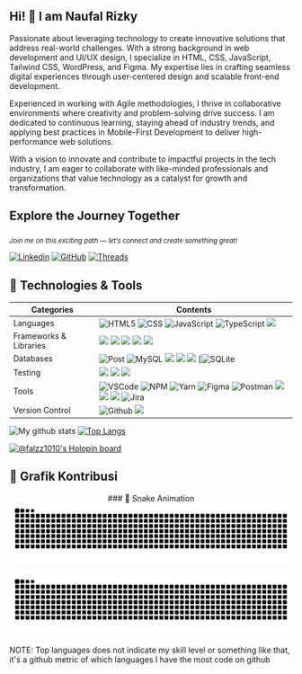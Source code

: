 ## Hi! 👋 I am Naufal Rizky

Passionate about leveraging technology to create innovative solutions that address real-world challenges. With a strong background in web development and UI/UX design, I specialize in HTML, CSS, JavaScript, Tailwind CSS, WordPress, and Figma. My expertise lies in crafting seamless digital experiences through user-centered design and scalable front-end development.

Experienced in working with Agile methodologies, I thrive in collaborative environments where creativity and problem-solving drive success. I am dedicated to continuous learning, staying ahead of industry trends, and applying best practices in Mobile-First Development to deliver high-performance web solutions.

With a vision to innovate and contribute to impactful projects in the tech industry, I am eager to collaborate with like-minded professionals and organizations that value technology as a catalyst for growth and transformation.

## Explore the Journey Together 

<sub>_Join me on this exciting path — let’s connect and create something great!_</sub>

[![Linkedin](https://custom-icon-badges.demolab.com/badge/LinkedIn-0A66C2?logo=linkedin-white&logoColor=fff)][linkedin]
[![GitHub](https://img.shields.io/badge/GitHub-%23121011.svg?logo=github&logoColor=white)][github]
[![Threads](https://img.shields.io/badge/Threads-000000?logo=Threads&logoColor=white)][threads]

[linkedin]: https://www.linkedin.com/in/naufal-rizky-putera/
[github]: https://github.com/Falzz1010
[threads]: https://threads.net/rizkyfalzz


## 🔧 Technologies & Tools

| Categories             | Contents                                                                                                                                                                                                                                                                                                                                                                                                                                                                                                                                                                                                                                                                                                                                                                                                                                                                                                                                                                                                                                          |
| ---------------------- | ------------------------------------------------------------------------------------------------------------------------------------------------------------------------------------------------------------------------------------------------------------------------------------------------------------------------------------------------------------------------------------------------------------------------------------------------------------------------------------------------------------------------------------------------------------------------------------------------------------------------------------------------------------------------------------------------------------------------------------------------------------------------------------------------------------------------------------------------------------------------------------------------------------------------------------------------------------------------------------------------------------------------------------------------- |
| Languages              | ![HTML5](https://img.shields.io/badge/html5%20-%23E34F26.svg?&style=for-the-badge&logo=html5&logoColor=white) ![CSS](https://img.shields.io/badge/CSS-239120?&style=for-the-badge&logo=css3&logoColor=white) ![JavaScript](https://img.shields.io/badge/JavaScript-F7DF1E?style=for-the-badge&logo=javascript&logoColor=black) ![TypeScript](https://img.shields.io/badge/TypeScript-007ACC?style=for-the-badge&logo=typescript&logoColor=white) ![](https://camo.githubusercontent.com/5a53cb94ce2dc5c5a4da1c0d8b3483f93fe4b32c2e7b59f9dba73207f31b6179/68747470733a2f2f696d672e736869656c64732e696f2f62616467652f476f2d3030414444383f7374796c653d666f722d7468652d6261646765266c6f676f3d476f266c6f676f436f6c6f723d464646464646)                                                                                                                                                                                                                                                                                                                                                                                                                                                                                                                                                                                                  |
| Frameworks & Libraries | ![](https://img.shields.io/badge/Express%20js-000000?style=for-the-badge&logo=express&logoColor=white) ![](https://camo.githubusercontent.com/f7cd904f20f89bd90bab2f3706fc12b0362b937dee33c4738506c30fd34e2c81/68747470733a2f2f696d672e736869656c64732e696f2f62616467652f536f636b65742e696f2d3031303130313f7374796c653d666f722d7468652d6261646765266c6f676f3d536f636b65742e696f266c6f676f436f6c6f723d464646464646) ![](https://img.shields.io/badge/firebase-ffca28?style=for-the-badge&logo=firebase&logoColor=black) ![](https://camo.githubusercontent.com/424e703ff5ad4bc2b415ab3ba0074d57f3edb4fbe24f41a801c58e1d0b5b7774/68747470733a2f2f696d672e736869656c64732e696f2f62616467652f47696e2d3030384543463f7374796c653d666f722d7468652d6261646765266c6f676f3d47696e266c6f676f436f6c6f723d464646464646) ![](https://camo.githubusercontent.com/dea3b74be397f6d35a9ef0397025c899238b53cc3b107865ea4fb0f0dd318996/68747470733a2f2f696d672e736869656c64732e696f2f62616467652f53657175656c697a652d3232323232323f7374796c653d666f722d7468652d6261646765266c6f676f3d53657175656c697a65266c6f676f436f6c6f723d353242304537)                                                                                                                                                                                                                                                                                                                                                                            |
| Databases              | ![Post](https://img.shields.io/badge/PostgreSQL-316192?style=for-the-badge&logo=postgresql&logoColor=white) ![MySQL](https://img.shields.io/badge/MySQL-005C84?style=for-the-badge&logo=mysql&logoColor=white)  ![](https://img.shields.io/badge/MariaDB-003545?style=for-the-badge&logo=mariadb&logoColor=white) ![](https://img.shields.io/badge/redis-%23DD0031.svg?&style=for-the-badge&logo=redis&logoColor=white) ![](https://img.shields.io/badge/MongoDB-4EA94B?style=for-the-badge&logo=mongodb&logoColor=white) [![SQLite](https://img.shields.io/badge/SQLite-%2307405e.svg?style=for-the-badge&logo=sqlite&logoColor=white)                                                                                                                                                                                                                                                                                                                                                                                                          |
| Testing                | ![](https://img.shields.io/badge/Jest-C21325?style=for-the-badge&logo=jest&logoColor=white) ![](https://img.shields.io/badge/Mocha-8D6748?style=for-the-badge&logo=Mocha&logoColor=white) ![](https://img.shields.io/badge/chai-A30701?style=for-the-badge&logo=chai&logoColor=white)                                                                                                                                                                                                                                                                                                                                                                                                                                                                                                                                                                                                                                                                                                                                                             |
| Tools                  | ![VSCode](https://img.shields.io/badge/VSCode-0078D4?style=for-the-badge&logo=visual%20studio%20code&logoColor=white) ![NPM](https://img.shields.io/badge/NPM-%23000000.svg?style=for-the-badge&logo=npm&logoColor=white) ![Yarn](https://img.shields.io/badge/yarn-%232C8EBB.svg?style=for-the-badge&logo=yarn&logoColor=white) ![Figma](https://img.shields.io/badge/figma-%23F24E1E.svg?style=for-the-badge&logo=figma&logoColor=white) ![Postman](https://img.shields.io/badge/Postman-FF6C37?style=for-the-badge&logo=postman&logoColor=white) ![](https://camo.githubusercontent.com/fd4619fd57a54589269fab117f834d1cfcf0d8895851066366be51c2d5833a97/68747470733a2f2f696d672e736869656c64732e696f2f62616467652f536f6e6172517562652d3445394243443f7374796c653d666f722d7468652d6261646765266c6f676f3d536f6e617251756265266c6f676f436f6c6f723d464646464646) ![](https://img.shields.io/badge/Node%20js-339933?style=for-the-badge&logo=nodedotjs&logoColor=white) ![](https://camo.githubusercontent.com/3fbcc71952138caffcce66e029dc350a8a3a06307ebe7e877a23c0683a68c833/68747470733a2f2f696d672e736869656c64732e696f2f62616467652f5562756e74752d4539353432303f7374796c653d666f722d7468652d6261646765266c6f676f3d5562756e7475266c6f676f436f6c6f723d464646464646) ![Jira](https://img.shields.io/badge/Jira-0052CC?style=for-the-badge&logo=jira&logoColor=fff) |
| Version Control        | ![Github](https://img.shields.io/badge/GitHub-100000?style=for-the-badge&logo=github&logoColor=white) ![](https://camo.githubusercontent.com/c571a11f4f9c2837f8f3697fd8ee7fc54e7eb6f0a607273e0cac50a0a44f8fef/68747470733a2f2f696d672e736869656c64732e696f2f62616467652f4769742d4630353033323f7374796c653d666f722d7468652d6261646765266c6f676f3d476974266c6f676f436f6c6f723d464646464646)                                                                                                                                                                                                                                                                                                                                                                                                                                                                                                                                                                                                                                                                                                                                                                                                                          |

![My github stats](https://github-readme-stats.vercel.app/api?username=Falzz1010&count_private=true&show_icons=true&line_height=40)
[![Top Langs](https://github-readme-stats.vercel.app/api/top-langs/?username=Falzz1010)](https://github.com/hnifmaghfur/github-readme-stats)

[![@falzz1010's Holopin board](https://holopin.io/api/user/board?user=falzz1010)](https://holopin.io/@falzz1010)

## 🐍 Grafik Kontribusi

<p align="center">
  ### 🐍 Snake Animation
  <img src="https://raw.githubusercontent.com/Falzz1010/Falzz1010/output/github-contribution-grid-snake.svg" alt="スネークアニメーション | Animasi Ular" />
  
  ![GitHub Snake Dark](https://raw.githubusercontent.com/Falzz1010/Falzz1010/output/github-contribution-grid-snake-dark.svg#gh-dark-mode-only)
</p>



NOTE: Top languages does not indicate my skill level or something like that, it's a github metric of which languages I have the most code on github




